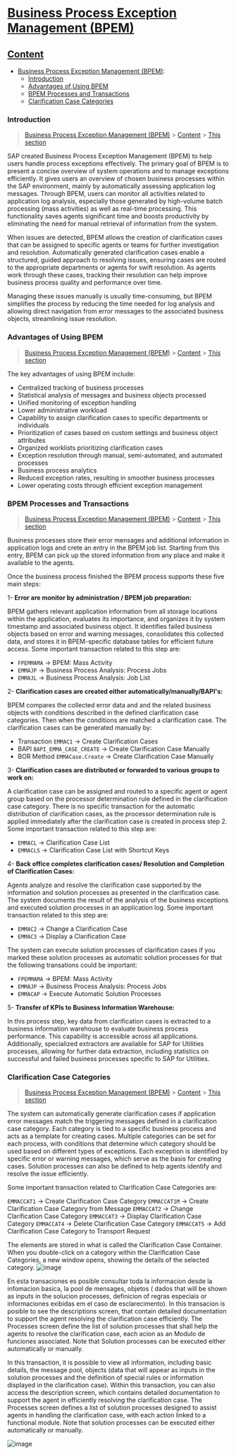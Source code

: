 # [Business Process Exception Management (BPEM)](#BPEM)


## [Content](#content)

- [Business Process Exception Management (BPEM)](BPEM.md):
    - [Introduction](#introduction)
    - [Advantages of Using BPEM](#advantages)
    - [BPEM Processes and Transactions](#process)
    - [Clarification Case Categories](#categories)

 

### Introduction

> [Business Process Exception Management (BPEM)](#BPEM) > [Content](#content) > [This section](#Introduction)

SAP created Business Process Exception Management (BPEM) to help users handle process exceptions effectively. The primary goal of BPEM is to present a concise overview of system operations and to manage exceptions efficiently. It gives users an overview of chosen business processes within the SAP environment, mainly by automatically assessing application log messages. Through BPEM, users can monitor all activities related to application log analysis, especially those generated by high-volume batch processing (mass activities) as well as real-time processing. This functionality saves agents significant time and boosts productivity by eliminating the need for manual retrieval of information from the system.

When issues are detected, BPEM allows the creation of clarification cases that can be assigned to specific agents or teams for further investigation and resolution. Automatically generated clarification cases enable a structured, guided approach to resolving issues, ensuring cases are routed to the appropriate departments or agents for swift resolution. As agents work through these cases, tracking their resolution can help improve business process quality and performance over time.

Managing these issues manually is usually time-consuming, but BPEM simplifies the process by reducing the time needed for log analysis and allowing direct navigation from error messages to the associated business objects, streamlining issue resolution. 


### Advantages of Using BPEM

> [Business Process Exception Management (BPEM)](#BPEM) > [Content](#content) > [This section](#advantages)

The key advantages of using BPEM include:

- Centralized tracking of business processes
- Statistical analysis of messages and business objects processed
- Unified monitoring of exception handling
- Lower administrative workload
- Capability to assign clarification cases to specific departments or individuals
- Prioritization of cases based on custom settings and business object attributes
- Organized worklists prioritizing clarification cases
- Exception resolution through manual, semi-automated, and automated processes
- Business process analytics
- Reduced exception rates, resulting in smoother business processes
- Lower operating costs through efficient exception management

### BPEM Processes and Transactions

> [Business Process Exception Management (BPEM)](#BPEM) > [Content](#content) > [This section](#process)

Business processes store their error mensages and additional information in application logs and crete an entry in the BPEM job list.  Starting from this entry, BPEM can pick up the stored information from any place and make it available to the agents.

Once the business process finished the BPEM process supports these five main steps: 

1- **Error are monitor by administration / BPEM job preparation:**

BPEM gathers relevant application information from all storage locations within the application, evaluates its importance, and organizes it by system timestamp and associated business object. It identifies failed business objects based on error and warning messages, consolidates this collected data, and stores it in BPEM-specific database tables for efficient future access. Some important transaction related to this step are: 

 - `FPEMMAMA` -> BPEM: Mass Activity
 - `EMMAJP`   -> Business Process Analysis: Process Jobs
 - `EMMAJL`   -> Business Process Analysis: Job List


2- **Clarification cases are created either automatically/manually/BAPI's:**

BPEM compares the collected error data and and the related business objects with conditions described in the defined clarification case categories. Then when the conditions are matched a clarification case. 
The clarification cases can be generated  manually by: 

- Transaction `EMMAC1` ->  Create Clarification Cases
- BAPI `BAPI_EMMA_CASE_CREATE` -> Create Clarification Case Manually
- BOR Method `EMMACase.Create` ->  Create Clarification Case Manually


3- **Clarification cases are distributed or forwarded to various groups to work on:** 

A clarification case can be assigned and routed to a specific agent or agent group based on the processor determination rule defined in the clarification case category. There is no specific transaction for the automatic distribution of clarification cases, as the processor determination rule is applied immediately after the clarification case is created in process step 2. Some important transaction related to this step are: 

 - `EMMACL`  -> Clarification Case List
 - `EMMACLS` -> Clarification Case List with Shortcut Keys

4- **Back office completes clarification cases/ Resolution and Completion of Clarification Cases:**

Agents analyze and resolve the clarification case supported by the information and solution processes as presented in the clarification case. The system documents the result of the analysis of the business exceptions and executed solution processes in an application log.
Some important transaction related to this step are: 

 - `EMMAC2`   -> Change a Clarification Case
 - `EMMAC3`   -> Display a Clarification Case

The system can execute solution processes of clarification cases if you marked these solution processes as automatic solution processes for that the following transations could be important: 

 - `FPEMMAMA` -> BPEM: Mass Activity
 - `EMMAJP`   -> Business Process Analysis: Process Jobs
 - `EMMACAP`  -> Execute Automatic Solution Processes


5- **Transfer of KPIs to Business Information Warehouse:**

In this process step, key data from clarification cases is extracted to a business information warehouse to evaluate business process performance. This capability is accessible across all applications. Additionally, specialized extractors are available for SAP for Utilities processes, allowing for further data extraction, including statistics on successful and failed business processes specific to SAP for Utilities.


###  Clarification Case Categories

> [Business Process Exception Management (BPEM)](#BPEM) > [Content](#content) > [This section](#categories)


The system can automatically generate clarification cases if application error messages match the triggering messages defined in a clarification case category. Each category is tied to a specific business process and acts as a template for creating cases. Multiple categories can be set for each process, with conditions that determine which category should be used based on different types of exceptions. Each exception is identified by specific error or warning messages, which serve as the basis for creating cases. Solution processes can also be defined to help agents identify and resolve the issue efficiently.

Some important transaction related to Clarification Case Categories are: 

`EMMACCAT1`  -> Create Clarification Case Category
`EMMACCAT1M` -> Create Clarification Case Category from Message
`EMMACCAT2`  -> Change Clarification Case Category
`EMMACCAT3`  -> Display Clarification Case Category
`EMMACCAT4`  -> Delete Clarification Case Category
`EMMACCAT5`  -> Add Clarification Case Category to Transport Request


The elements are stored in what is called the Clarification Case Container. When you double-click on a category within the Clarification Case Categories, a new window opens, showing the details of the selected category.
![image](https://github.com/user-attachments/assets/0b9f3be7-dc00-4ac7-bfda-8d79555be9a1)

En esta transaciones es posible consultar toda la informacion desde la infomacion basica, la pool de mensages, objetos ( dados that will be shown as inputs in the solucion processes, definicion of regras especiais or informaciones exibidas em el caso de esclarecimento). In this transacion is posible to see the descriptions screen, that contain detailed documentation to support the agent resolving the clarification case efficiently. The Processes screen define the list of solution processes that shall help the agents to resolve the clarification case, each acion as an Modulo de funciones associated. Note that Solution processes can be executed either automatically or manually. 

In this transaction, it is possible to view all information, including basic details, the message pool, objects (data that will appear as inputs in the solution processes and the definition of special rules or information displayed in the clarification case). Within this transaction, you can also access the description screen, which contains detailed documentation to support the agent in efficiently resolving the clarification case. The Processes screen defines a list of solution processes designed to assist agents in handling the clarification case, with each action linked to a functional module. Note that solution processes can be executed either automatically or manually.

![image](https://github.com/user-attachments/assets/3e7bd8a6-f84f-4960-b83b-1b0badc92523)







